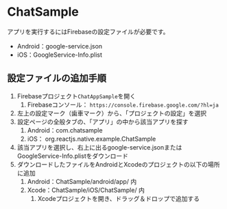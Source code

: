 # ChatSample

アプリを実行するにはFirebaseの設定ファイルが必要です。

- Android：google-service.json
- iOS：GoogleService-Info.plist

## 設定ファイルの追加手順

1. Firebaseプロジェクト`ChatAppSample`を開く
   1. Firebaseコンソール： `https://console.firebase.google.com/?hl=ja`
2. 左上の設定マーク（歯車マーク）から、「プロジェクトの設定」を選択
3. 設定ページの全般タブの、「アプリ」の中から該当アプリを探す
   1. Android：com.chatsample
   2. iOS： org.reactjs.native.example.ChatSample
4. 該当アプリを選択し、右上に出るgoogle-service.jsonまたはGoogleService-Info.plistをダウンロード
5. ダウンロードしたファイルをAndroidとXcodeのプロジェクトの以下の場所に追加
   1. Android：ChatSample/android/app/ 内
   2. Xcode：ChatSample/iOS/ChatSample/ 内
      1. Xcodeプロジェクトを開き、ドラッグ＆ドロップで追加する
